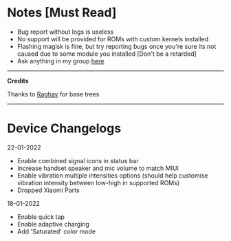 
# Notes [Must Read]

 - Bug report without logs is useless
 - No support will be provided for ROMs with custom kernels installed
 - Flashing  magisk is fine, but try reporting bugs once you're sure its not caused due to some module you installed [Don't be a retarded]
 - Ask anything in my group [here](https://t.me/chandeler_s_chat) 

---

**Credits**

Thanks to [Raghav](https://github.com/raghavt20) for base trees
 
 ---
 
# Device Changelogs

22-01-2022
 - Enable combined signal icons in status bar
 - Increase handset speaker and mic volume to match MIUI
 - Enable vibration multiple intensities options (should help customise vibration intensity between low-high in supported ROMs)
 - Dropped Xiaomi Parts

18-01-2022 
 - Enable quick tap
 - Enable adaptive charging 
 - Add 'Saturated' color mode
